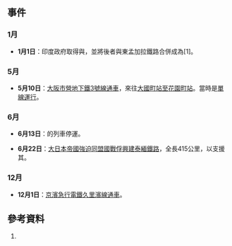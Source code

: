 ## 事件

### 1月

  - **1月1日**：印度政府取得與，並將後者與東孟加拉鐵路合併成為\[1\]。

### 5月

  - **5月10日**：[大阪市營地下鐵](../Page/大阪市營地下鐵.md "wikilink")[3號線通車](../Page/四橋線.md "wikilink")，來往[大國町站至](https://zh.wikipedia.org/wiki/大國町站 "wikilink")[花園町站](https://zh.wikipedia.org/wiki/花園町站 "wikilink")。當時是[單線運行](../Page/單線鐵路.md "wikilink")。

### 6月

  - **6月13日**：的列車停運。

  - **6月22日**：[大日本帝國強迫](https://zh.wikipedia.org/wiki/大日本帝國 "wikilink")[同盟國](../Page/同盟國_\(第二次世界大戰\).md "wikilink")[戰俘興建](https://zh.wikipedia.org/wiki/戰俘 "wikilink")[泰緬鐵路](../Page/泰緬鐵路.md "wikilink")，全長415公里，以支援其。

### 12月

  - **12月1日**：[京濱急行電鐵](../Page/京濱急行電鐵.md "wikilink")[久里濱線通車](../Page/久里濱線.md "wikilink")。

## 參考資料

1.
